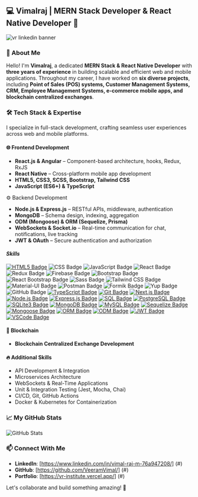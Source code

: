 ## 💻 Vimalraj | MERN Stack Developer & React Native Developer  👋

<!--
**VeeramVimal/VeeramVimal** is a ✨ _special_ ✨ repository because its `README.md` (this file) appears on your GitHub profile.

Here are some ideas to get you started:

- 🔭 I’m currently working on ...
- 🌱 I’m currently learning ...
- 👯 I’m looking to collaborate on ...
- 🤔 I’m looking for help with ...
- 💬 Ask me about ...
- 📫 How to reach me: ...
- 😄 Pronouns: ...
- ⚡ Fun fact: ...
-->
![vr linkedin banner](https://github.com/user-attachments/assets/8d5b55c2-d551-4d98-8175-de2c7882c013)

### 🚀 About Me  
Hello! I'm **Vimalraj**, a dedicated **MERN Stack & React Native Developer** with **three years of experience** in building scalable and efficient web and mobile applications. Throughout my career, I have worked on **six diverse projects**, including **Point of Sales (POS) systems, Customer Management Systems, CRM, Employee Management Systems, e-commerce mobile apps, and blockchain centralized exchanges**.

### 🛠️ Tech Stack & Expertise  
I specialize in full-stack development, crafting seamless user experiences across web and mobile platforms.  

#### 🌐 Frontend Development  
- **React.js & Angular** – Component-based architecture, hooks, Redux, RxJS  
- **React Native** – Cross-platform mobile app development  
- **HTML5, CSS3, SCSS, Bootstrap, Tailwind CSS**  
- **JavaScript (ES6+) & TypeScript**  

⚙️ Backend Development  
- **Node.js & Express.js** – RESTful APIs, middleware, authentication  
- **MongoDB** – Schema design, indexing, aggregation  
- **ODM (Mongoose) & ORM (Sequelize, Prisma)**  
- **WebSockets & Socket.io** – Real-time communication for chat, notifications, live tracking  
- **JWT & OAuth** – Secure authentication and authorization
  
#### ***Skills***

[![HTML5 Badge](https://img.shields.io/badge/html-%23E34F26.svg?style=for-the-badge&logo=html5&logoColor=white)](https://your-link-here)
![CSS Badge](https://img.shields.io/badge/css-%231572B6.svg?style=for-the-badge&logo=css3&logoColor=white)
![JavaScript Badge](https://img.shields.io/badge/javascript-%23FED794.svg?style=for-the-badge&logo=javascript&logoColor=white)
![React Badge](https://img.shields.io/badge/react-%2361DAFB.svg?style=for-the-badge&logo=react&logoColor=white)
![Redux Badge](https://img.shields.io/badge/redux-%23FED794.svg?style=for-the-badge&logo=redux&logoColor=white)
![Firebase Badge](https://img.shields.io/badge/firebase-%23FED794.svg?style=for-the-badge&logo=firebase&logoColor=white)
![Bootstrap Badge](https://img.shields.io/badge/bootstrap-%23FED794.svg?style=for-the-badge&logo=bootstrap&logoColor=white)
![React Bootstrap Badge](https://img.shields.io/badge/react_bootstrap-%23FED794.svg?style=for-the-badge&logo=react&logoColor=white)
![Sass Badge](https://img.shields.io/badge/sass-%23FED794.svg?style=for-the-badge&logo=sass&logoColor=white)
![Tailwind CSS Badge](https://img.shields.io/badge/tailwind_css-%23FED794.svg?style=for-the-badge&logo=tailwind-css&logoColor=white)
![Material-UI Badge](https://img.shields.io/badge/material_ui-%23FED794.svg?style=for-the-badge&logo=material-ui&logoColor=white)
![Postman Badge](https://img.shields.io/badge/postman-%23FED794.svg?style=for-the-badge&logo=postman&logoColor=white)
![Formik Badge](https://img.shields.io/badge/formik-%23FED794.svg?style=for-the-badge&logo=formik&logoColor=white)
![Yup Badge](https://img.shields.io/badge/yup-%23FED794.svg?style=for-the-badge&logo=yup&logoColor=white)
![GitHub Badge](https://img.shields.io/badge/github-%23FED794.svg?style=for-the-badge&logo=github&logoColor=white)
[![TypeScript Badge](https://img.shields.io/badge/typescript-%23FED794.svg?style=for-the-badge&logo=typescript&logoColor=white)](https://your-typescript-link-here)
[![Git Badge](https://img.shields.io/badge/git-%23FED794.svg?style=for-the-badge&logo=git&logoColor=white)](https://your-git-link-here)
[![Next.js Badge](https://img.shields.io/badge/Next.js-%23FED794.svg?style=for-the-badge&logo=next.js&logoColor=white)](https://your-next-js-link-here)
[![Node.js Badge](https://img.shields.io/badge/node.js-%23339933.svg?style=for-the-badge&logo=node.js&logoColor=white)](https://nodejs.org/)
[![Express.js Badge](https://img.shields.io/badge/Express.js-%23FED794.svg?style=for-the-badge)](https://expressjs.com/)
[![SQL Badge](https://img.shields.io/badge/SQL-%23FED794.svg?style=for-the-badge&logo=sql&logoColor=white)](https://en.wikipedia.org/wiki/SQL)
[![PostgreSQL Badge](https://img.shields.io/badge/PostgreSQL-%23FED794.svg?style=for-the-badge&logo=postgresql&logoColor=white)](https://www.postgresql.org/)
[![SQLite3 Badge](https://img.shields.io/badge/SQLite3-%23FED794.svg?style=for-the-badge&logo=sqlite&logoColor=white)](https://www.sqlite.org/index.html)
[![MongoDB Badge](https://img.shields.io/badge/MongoDB-%23FED794.svg?style=for-the-badge&logo=mongodb&logoColor=white)](https://www.mongodb.com/)
[![MySQL Badge](https://img.shields.io/badge/MySQL-%23FED794.svg?style=for-the-badge&logo=mysql&logoColor=white)](https://www.mysql.com/)
[![Sequelize Badge](https://img.shields.io/badge/Sequelize-%23FED794.svg?style=for-the-badge&logo=sequelize&logoColor=white)](https://sequelize.org/)
[![Mongoose Badge](https://img.shields.io/badge/Mongoose-%23FED794.svg?style=for-the-badge&logo=mongoose&logoColor=white)](https://mongoosejs.com/)
[![ORM Badge](https://img.shields.io/badge/ORM-%23FED794.svg?style=for-the-badge)](https://en.wikipedia.org/wiki/Object%E2%80%93relational_mapping)
[![ODM Badge](https://img.shields.io/badge/ODM-%23FED794.svg?style=for-the-badge)](https://en.wikipedia.org/wiki/Object%E2%80%93document_mapping)
[![JWT Badge](https://img.shields.io/badge/JWT-%23FED794.svg?style=for-the-badge&logo=json-web-tokens&logoColor=white)](https://jwt.io/)
[![VSCode Badge](https://img.shields.io/badge/VS_Code-%23FED794.svg?style=for-the-badge&logo=visual-studio-code&logoColor=white)](https://code.visualstudio.com/)


#### 🔗 Blockchain  
- **Blockchain Centralized Exchange Development**  

#### 🔥 Additional Skills  
- API Development & Integration  
- Microservices Architecture  
- WebSockets & Real-Time Applications  
- Unit & Integration Testing (Jest, Mocha, Chai)  
- CI/CD, Git, GitHub Actions  
- Docker & Kubernetes for Containerization  

### 📈 My GitHub Stats  
![GitHub Stats](https://github-readme-stats.vercel.app/api?username=VeeramVimal&show_icons=true&theme=radical)  

### 📫 Connect With Me  
- **LinkedIn**: [https://www.linkedin.com/in/vimal-raj-m-76a947208/] (#)  
- **GitHub**: [https://github.com/VeeramVimal/] (#)  
- **Portfolio**: [https://vr-institute.vercel.app/] (#) 

Let's collaborate and build something amazing! 🚀   
